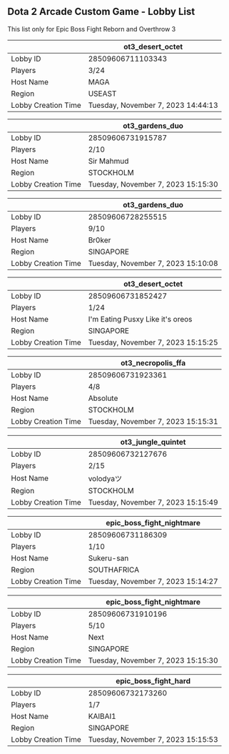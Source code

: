 ## Dota 2 Arcade Custom Game - Lobby List

This list only for Epic Boss Fight Reborn and Overthrow 3

|  | ot3_desert_octet |
| ------ | ------ |
| Lobby ID | 28509606711103343 |
| Players | 3/24 |
| Host Name | MAGA |
| Region | USEAST |
| Lobby Creation Time | Tuesday, November 7, 2023 14:44:13 |


|  | ot3_gardens_duo |
| ------ | ------ |
| Lobby ID | 28509606731915787 |
| Players | 2/10 |
| Host Name | Sir Mahmud |
| Region | STOCKHOLM |
| Lobby Creation Time | Tuesday, November 7, 2023 15:15:30 |


|  | ot3_gardens_duo |
| ------ | ------ |
| Lobby ID | 28509606728255515 |
| Players | 9/10 |
| Host Name | Br0ker |
| Region | SINGAPORE |
| Lobby Creation Time | Tuesday, November 7, 2023 15:10:08 |


|  | ot3_desert_octet |
| ------ | ------ |
| Lobby ID | 28509606731852427 |
| Players | 1/24 |
| Host Name | I'm Eating Pusxy Like it's oreos |
| Region | SINGAPORE |
| Lobby Creation Time | Tuesday, November 7, 2023 15:15:25 |


|  | ot3_necropolis_ffa |
| ------ | ------ |
| Lobby ID | 28509606731923361 |
| Players | 4/8 |
| Host Name | Absolute |
| Region | STOCKHOLM |
| Lobby Creation Time | Tuesday, November 7, 2023 15:15:31 |


|  | ot3_jungle_quintet |
| ------ | ------ |
| Lobby ID | 28509606732127676 |
| Players | 2/15 |
| Host Name | volodyaツ |
| Region | STOCKHOLM |
| Lobby Creation Time | Tuesday, November 7, 2023 15:15:49 |


|  | epic_boss_fight_nightmare |
| ------ | ------ |
| Lobby ID | 28509606731186309 |
| Players | 1/10 |
| Host Name | Sukeru-san |
| Region | SOUTHAFRICA |
| Lobby Creation Time | Tuesday, November 7, 2023 15:14:27 |


|  | epic_boss_fight_nightmare |
| ------ | ------ |
| Lobby ID | 28509606731910196 |
| Players | 5/10 |
| Host Name | Next |
| Region | SINGAPORE |
| Lobby Creation Time | Tuesday, November 7, 2023 15:15:30 |


|  | epic_boss_fight_hard |
| ------ | ------ |
| Lobby ID | 28509606732173260 |
| Players | 1/7 |
| Host Name | KAIBAI1 |
| Region | SINGAPORE |
| Lobby Creation Time | Tuesday, November 7, 2023 15:15:53 |


